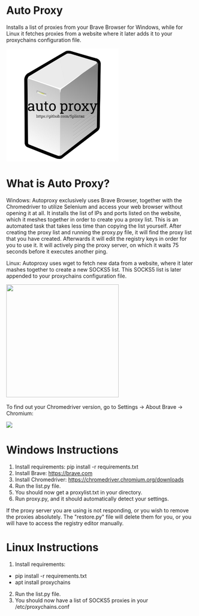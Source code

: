 # Auto Proxy
Installs a list of proxies from your Brave Browser for Windows, while for Linux it fetches proxies from a website where it later adds it to your proxychains configuration file.

<img src="https://raw.githubusercontent.com/Splintaz/autoproxy/main/images/autoproxy.png" width="300" height="300">

# What is Auto Proxy?

Windows: Autoproxy exclusively uses Brave Browser, together with the Chromedriver to utilize Selenium and access your web browser without opening it at all. It installs the list of IPs and ports listed on the website, which it meshes together in order to create you a proxy list. This is an automated task that takes less time than copying the list yourself. After creating the proxy list and running the proxy.py file, it will find the proxy list that you have created. Afterwards it will edit the registry keys in order for you to use it. It will actively ping the proxy server, on which it waits 75 seconds before it executes another ping. 

Linux: Autoproxy uses wget to fetch new data from a website, where it later mashes together to create a new SOCKS5 list. This SOCKS5 list is later appended to your proxychains configuration file. 

<img src="https://raw.githubusercontent.com/Splintaz/braveautoproxy/main/images/splint.png" width="300" height="300">

To find out your Chromedriver version, go to Settings -> About Brave -> Chromium: <your-chromedriver-version>

<img src="https://raw.githubusercontent.com/Splintaz/braveautoproxy/main/images/version.png">

# Windows Instructions

1. Install requirements: pip install -r requirements.txt 
2. Install Brave: https://brave.com
3. Install Chromedriver: https://chromedriver.chromium.org/downloads
4. Run the list.py file.
5. You should now get a proxylist.txt in your directory.
6. Run proxy.py, and it should automatically detect your settings.
 
If the proxy server you are using is not responding, or you wish to remove the proxies absolutely. The "restore.py" file will delete them for you, or you will have to access the registry editor manually.

# Linux Instructions

1. Install requirements: 
* pip install -r requirements.txt
* apt install proxychains 
2. Run the list.py file.
3. You should now have a list of SOCKS5 proxies in your /etc/proxychains.conf 
